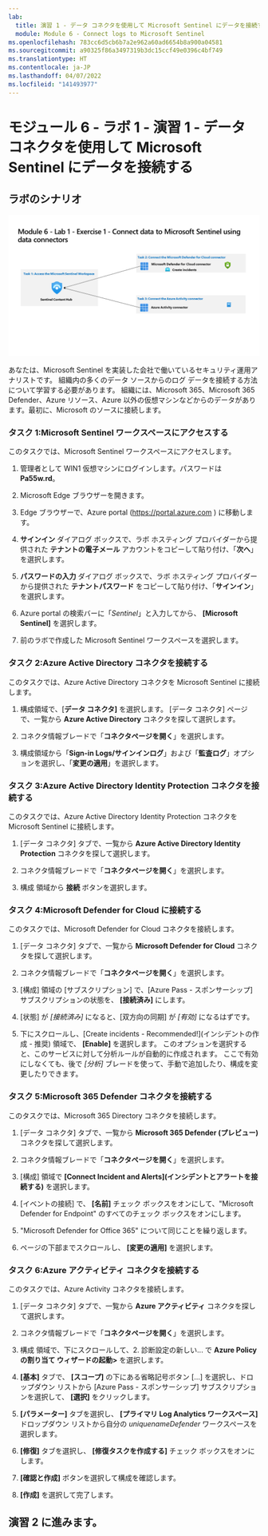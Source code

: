 ```yaml
---
lab:
  title: 演習 1 - データ コネクタを使用して Microsoft Sentinel にデータを接続する
  module: Module 6 - Connect logs to Microsoft Sentinel
ms.openlocfilehash: 783cc6d5cb6b7a2e962a60ad6654b8a900a04581
ms.sourcegitcommit: a90325f86a3497319b3dc15ccf49e0396c4bf749
ms.translationtype: HT
ms.contentlocale: ja-JP
ms.lasthandoff: 04/07/2022
ms.locfileid: "141493977"
---
```

# <a name="module-6---lab-1---exercise-1---connect-data-to-microsoft-sentinel-using-data-connectors"></a>モジュール 6 - ラボ 1 - 演習 1 - データ コネクタを使用して Microsoft Sentinel にデータを接続する

## <a name="lab-scenario"></a>ラボのシナリオ

![ラボの概要。](../Media/SC-200-Lab_Diagrams_Mod6_L1_Ex1.png)

あなたは、Microsoft Sentinel を実装した会社で働いているセキュリティ運用アナリストです。 組織内の多くのデータ ソースからのログ データを接続する方法について学習する必要があります。 組織には、Microsoft 365、Microsoft 365 Defender、Azure リソース、Azure 以外の仮想マシンなどからのデータがあります。最初に、Microsoft のソースに接続します。


### <a name="task-1-access-the-microsoft-sentinel-workspace"></a>タスク 1:Microsoft Sentinel ワークスペースにアクセスする

このタスクでは、Microsoft Sentinel ワークスペースにアクセスします。

1. 管理者として WIN1 仮想マシンにログインします。パスワードは **Pa55w.rd**。  

1. Microsoft Edge ブラウザーを開きます。

1. Edge ブラウザーで、Azure portal (https://portal.azure.com ) に移動します。

1. **サインイン** ダイアログ ボックスで、ラボ ホスティング プロバイダーから提供された **テナントの電子メール** アカウントをコピーして貼り付け、「**次へ**」を選択します。

1. **パスワードの入力** ダイアログ ボックスで、ラボ ホスティング プロバイダーから提供された **テナントパスワード** をコピーして貼り付け、「**サインイン**」を選択します。

1. Azure portal の検索バーに「*Sentinel*」と入力してから、 **[Microsoft Sentinel]** を選択します。

1. 前のラボで作成した Microsoft Sentinel ワークスペースを選択します。


### <a name="task-2-connect-the-azure-active-directory-connector"></a>タスク 2:Azure Active Directory コネクタを接続する

このタスクでは、Azure Active Directory コネクタを Microsoft Sentinel に接続します。

1. 構成領域で、[**データ コネクタ]** を選択します。 [データ コネクタ] ページで、一覧から **Azure Active Directory** コネクタを探して選択します。

1. コネクタ情報ブレードで「**コネクタページを開く**」を選択します。

1. 構成領域から「**Sign-in Logs/サインインログ**」および「**監査ログ**」オプションを選択し、「**変更の適用**」を選択します。


### <a name="task-3-connect-the-azure-active-directory-identity-protection-connector"></a>タスク 3:Azure Active Directory Identity Protection コネクタを接続する

このタスクでは、Azure Active Directory Identity Protection コネクタを Microsoft Sentinel に接続します。

1. [データ コネクタ] タブで、一覧から **Azure Active Directory Identity Protection** コネクタを探して選択します。

1. コネクタ情報ブレードで「**コネクタページを開く**」を選択します。

1. 構成 領域から **接続** ボタンを選択します。


### <a name="task-4-connect-the-microsoft-defender-for-cloud-connector"></a>タスク 4:Microsoft Defender for Cloud に接続する

このタスクでは、Microsoft Defender for Cloud コネクタを接続します。

1. [データ コネクタ] タブで、一覧から **Microsoft Defender for Cloud** コネクタを探して選択します。

1. コネクタ情報ブレードで「**コネクタページを開く**」を選択します。

1. [構成] 領域の [サブスクリプション] で、[Azure Pass - スポンサーシップ] サブスクリプションの状態を、 **[接続済み]** にします。

1. [状態] が *[接続済み]* になると、[双方向の同期] が *[有効]* になるはずです。

1. 下にスクロールし、[Create incidents - Recommended!]\(インシデントの作成 - 推奨\) 領域で、 **[Enable]** を選択します。 このオプションを選択すると、このサービスに対して分析ルールが自動的に作成されます。 ここで有効にしなくても、後で *[分析]* ブレードを使って、手動で追加したり、構成を変更したりできます。


### <a name="task-5-connect-the-microsoft-365-defender-connector"></a>タスク 5:Microsoft 365 Defender コネクタを接続する

このタスクでは、Microsoft 365 Directory コネクタを接続します。

1. [データ コネクタ] タブで、一覧から **Microsoft 365 Defender (プレビュー)** コネクタを探して選択します。

1. コネクタ情報ブレードで「**コネクタページを開く**」を選択します。

1. [構成] 領域で **[Connect Incident and Alerts]\(インシデントとアラートを接続する\)** を選択します。 

1. [イベントの接続] で、 **[名前]** チェック ボックスをオンにして、"Microsoft Defender for Endpoint" のすべてのチェック ボックスをオンにします。

1. "Microsoft Defender for Office 365" について同じことを繰り返します。

1. ページの下部までスクロールし、 **[変更の適用]** を選択します。


### <a name="task-6-connect-the-azure-activity-connector"></a>タスク 6:Azure アクティビティ コネクタを接続する

このタスクでは、Azure Activity コネクタを接続します。

1. [データ コネクタ] タブで、一覧から **Azure アクティビティ** コネクタを探して選択します。

1. コネクタ情報ブレードで「**コネクタページを開く**」を選択します。

1. 構成 領域で、下にスクロールして、2. 診断設定の新しい... で **Azure Policy の割り当て ウィザードの起動>** を選択します。

1. **[基本]** タブで、 **[スコープ]** の下にある省略記号ボタン [...] を選択し、ドロップダウン リストから [Azure Pass - スポンサーシップ] サブスクリプションを選択して、 **[選択]** をクリックします。

1. **[パラメーター]** タブを選択し、 **[プライマリ Log Analytics ワークスペース]** ドロップダウン リストから自分の *uniquenameDefender* ワークスペースを選択します。

1. **[修復]** タブを選択し、 **[修復タスクを作成する]** チェック ボックスをオンにします。

1. **[確認と作成]** ボタンを選択して構成を確認します。

1. **[作成]** を選択して完了します。

## <a name="proceed-to-exercise-2"></a>演習 2 に進みます。
